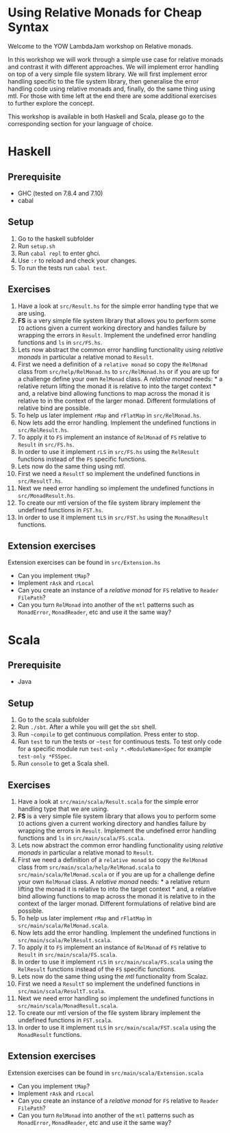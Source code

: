 Using Relative Monads for Cheap Syntax
======================================

Welcome to the YOW LambdaJam workshop on Relative monads.

In this workshop we will work through a simple use case for relative monads and contrast it with
different approaches. We will implement error handling on top of a very simple file system library.
We will first implement error handling specific to the file system library, then generalise the
error handling code using relative monads and, finally, do the same thing using mtl. For those with
time left at the end there are some additional exercises to further explore the concept.

This workshop is available in both Haskell and Scala, please go to the corresponding section for 
your language of choice.

Haskell
=======

Prerequisite
------------

* GHC (tested on 7.8.4 and 7.10)
* cabal

Setup
-----

1. Go to the haskell subfolder
2. Run `setup.sh`
3. Run `cabal repl` to enter ghci.
4. Use `:r` to reload and check your changes.
5. To run the tests run `cabal test`.

Exercises
---------

1. Have a look at `src/Result.hs` for the simple error handling type that we are using.
2. **FS** is a very simple file system library that allows you to perform some `IO` actions given a
   current working directory and handles failure by wrapping the errors in `Result`. Implement the
   undefined error handling functions  and `ls` in `src/FS.hs`.
3. Lets now abstract the common error handling functionality using _relative monads_ in particular a
   relative monad to `Result`.
  1. First we need a definition of a `relative monad` so copy the `RelMonad` class from
     `src/help/RelMonad.hs` to `src/RelMonad.hs` or if you are up for a challenge define your own 
     `RelMonad` class. A _relative monad_ needs:
    * a relative return lifting the monad it is relative to into the target context
    * and, a relative bind allowing functions to map across the monad it is relative to in the
      context of the larger monad. Different formulations of relative bind are possible.
  2. To help us later implement `rMap` and `rFlatMap` in `src/RelMonad.hs`.
  3. Now lets add the error handling. Implement the undefined functions in `src/RelResult.hs`.
  4. To apply it to `FS` implement an instance of `RelMonad` of `FS` relative to `Result` in `src/FS.hs`.
  5. In order to use it implement `rLS` in `src/FS.hs` using the `RelResult` functions instead of
     the `FS` specific functions.
4. Lets now do the same thing using _mtl_.
  1. First we need a `ResultT` so implement the undefined functions in `src/ResultT.hs`.
  2. Next we need error handling so implement the undefined functions in `src/MonadResult.hs`.
  3. To create our mtl version of the file system library implement the undefined functions in `FST.hs`.
  4. In order to use it implement `tLS` in `src/FST.hs` using the `MonadResult` functions.

Extension exercises
------------------

Extension exercises can be found in `src/Extension.hs`

* Can you implement `tMap`?
* Implement `rAsk` and `rLocal`
* Can you create an instance of a _relative monad_ for `FS` relative to `Reader FilePath`?
* Can you turn `RelMonad` into another of the `mtl` patterns such as `MonadError`, `MonadReader`, etc
  and use it the same way?

Scala
=====

Prerequisite
------------

* Java

Setup
-----

1. Go to the scala subfolder
2. Run `./sbt`. After a while you will get the `sbt` shell.
3. Run `~compile` to get continuous compilation. Press enter to stop.
4. Run `test` to run the tests or `~test` for continuous tests. To test only code for a specific
   module run `test-only *.<ModuleName>Spec` for example `test-only *FSSpec`.
5. Run `console` to get a Scala shell.

Exercises
---------

1. Have a look at `src/main/scala/Result.scala` for the simple error handling type that we are using.
2. **FS** is a very simple file system library that allows you to perform some `IO` actions given a
   current working directory and handles failure by wrapping the errors in `Result`. Implement the
   undefined error handling functions  and `ls` in `src/main/scala/FS.scala`.
3. Lets now abstract the common error handling functionality using _relative monads_ in particular a
   relative monad to `Result`.
  1. First we need a definition of a `relative monad` so copy the `RelMonad` class from
     `src/main/scala/help/RelMonad.scala` to `src/main/scala/RelMonad.scala` or if you are up for a challenge define your own 
     `RelMonad` class. A _relative monad_ needs:
    * a relative return lifting the monad it is relative to into the target context
    * and, a relative bind allowing functions to map across the monad it is relative to in the
      context of the larger monad. Different formulations of relative bind are possible.
  2. To help us later implement `rMap` and `rFlatMap` in `src/main/scala/RelMonad.scala`.
  3. Now lets add the error handling. Implement the undefined functions in `src/main/scala/RelResult.scala`.
  4. To apply it to `FS` implement an instance of `RelMonad` of `FS` relative to `Result` in `src/main/scala/FS.scala`.
  5. In order to use it implement `rLS` in `src/main/scala/FS.scala` using the `RelResult` functions instead of
     the `FS` specific functions.
4. Lets now do the same thing using the _mtl_ functionality from Scalaz.
  1. First we need a `ResultT` so implement the undefined functions in `src/main/scala/ResultT.scala`.
  2. Next we need error handling so implement the undefined functions in `src/main/scala/MonadResult.scala`.
  3. To create our mtl version of the file system library implement the undefined functions in `FST.scala`.
  4. In order to use it implement `tLS` in `src/main/scala/FST.scala` using the `MonadResult` functions.

Extension exercises
------------------

Extension exercises can be found in `src/main/scala/Extension.scala`

* Can you implement `tMap`?
* Implement `rAsk` and `rLocal`
* Can you create an instance of a _relative monad_ for `FS` relative to `Reader FilePath`?
* Can you turn `RelMonad` into another of the `mtl` patterns such as `MonadError`, `MonadReader`, etc
  and use it the same way?
